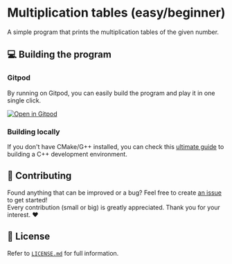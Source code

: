 # Multiplication tables (easy/beginner)

A simple program that prints the multiplication tables of the given number.

## 💻 Building the program

### Gitpod

By running on Gitpod, you can easily build the program and play it in one single click.

[![Open in Gitpod](https://gitpod.io/button/open-in-gitpod.svg)](https://gitpod.io/#https://github.com/Panquesito7/multiplication_tables)

### Building locally

If you don't have CMake/G++ installed, you can check this [ultimate guide](https://github.com/devstrons/heloworld/blob/main/lang/cpp.md) to building a C++ development environment.

## 🚀 Contributing

Found anything that can be improved or a bug? Feel free to create [an issue](https://github.com/Panquesito7/multiplication_tables/issues/new/choose) to get started!\
Every contribution (small or big) is greatly appreciated. Thank you for your interest. ❤️

## 📝 License

Refer to [`LICENSE.md`](LICENSE.md) for full information.
